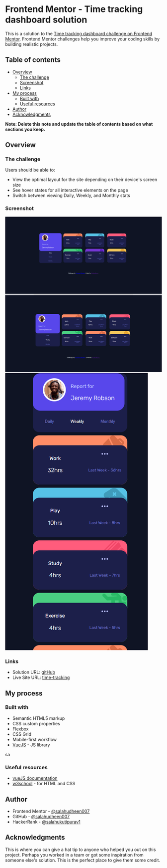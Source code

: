 # Frontend Mentor - Time tracking dashboard solution

This is a solution to the [Time tracking dashboard challenge on Frontend Mentor](https://www.frontendmentor.io/challenges/time-tracking-dashboard-UIQ7167Jw). Frontend Mentor challenges help you improve your coding skills by building realistic projects. 

## Table of contents

- [Overview](#overview)
  - [The challenge](#the-challenge)
  - [Screenshot](#screenshot)
  - [Links](#links)
- [My process](#my-process)
  - [Built with](#built-with)
  - [Useful resources](#useful-resources)
- [Author](#author)
- [Acknowledgments](#acknowledgments)

**Note: Delete this note and update the table of contents based on what sections you keep.**

## Overview

### The challenge

Users should be able to:

- View the optimal layout for the site depending on their device's screen size
- See hover states for all interactive elements on the page
- Switch between viewing Daily, Weekly, and Monthly stats

### Screenshot

![](./s1.png)
![](./s2.png)
![](./s3.png)



### Links

- Solution URL: [gitHub](https://github.com/salahudheen007/TimeTrackDashboard)
- Live Site URL: [time-tracking]( https://salahudheen007.github.io/TimeTrackDashboard/)

## My process

### Built with

- Semantic HTML5 markup
- CSS custom properties
- Flexbox
- CSS Grid
- Mobile-first workflow
- [VueJS](https://vuejs.org/) - JS library


sa


### Useful resources

- [vueJS documentation](https://v3.vuejs.org/guide/introduction.html) 
- [w3school](https://www.w3schools.com/) - for HTML and CSS


## Author

- Frontend Mentor - [@salahudheen007](https://www.frontendmentor.io/profile/salahudheen007)
- GitHub - [@salahudheen007](https://github.com/salahudheen007)
- HackerRank - [@salahukutipurav1](https://www.hackerrank.com/salahukutipurav1)


## Acknowledgments

This is where you can give a hat tip to anyone who helped you out on this project. Perhaps you worked in a team or got some inspiration from someone else's solution. This is the perfect place to give them some credit.

